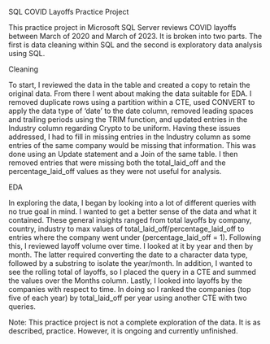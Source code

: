 SQL COVID Layoffs Practice Project 

This practice project in Microsoft SQL Server reviews COVID layoffs between March of 2020 and March of 2023. It is broken into two parts. The first is data cleaning within SQL and the second is exploratory data analysis using SQL. 

Cleaning 

To start, I reviewed the data in the table and created a copy to retain the original data. From there I went about making the data suitable for EDA. I removed duplicate rows using a partition within a CTE, used CONVERT to apply the data type of ‘date’ to the date column, removed leading spaces and trailing periods using the TRIM function, and updated entries in the Industry column regarding Crypto to be uniform. Having these issues addressed, I had to fill in missing entries in the Industry column as some entries of the same company would be missing that information. This was done using an Update statement and a Join of the same table. I then removed entries that were missing both the total_laid_off and the percentage_laid_off values as they were not useful for analysis. 

EDA

In exploring the data, I began by looking into a lot of different queries with no true goal in mind. I wanted to get a better sense of the data and what it contained. These general insights ranged from total layoffs by company, country, industry to max values of total_laid_off/percentage_laid_off to entries where the company went under (percentage_laid_off = 1). Following this, I reviewed layoff volume over time. I looked at it by year and then by month. The latter required converting the date to a character data type, followed by a substring to isolate the year/month. In addition, I wanted to see the rolling total of layoffs, so I placed the query in a CTE and summed the values over the Months column. Lastly, I looked into layoffs by the companies with respect to time. In doing so I ranked the companies (top five of each year) by total_laid_off per year using another CTE with two queries. 

Note: This practice project is not a complete exploration of the data. It is as described, practice. However, it is ongoing and currently unfinished. 

